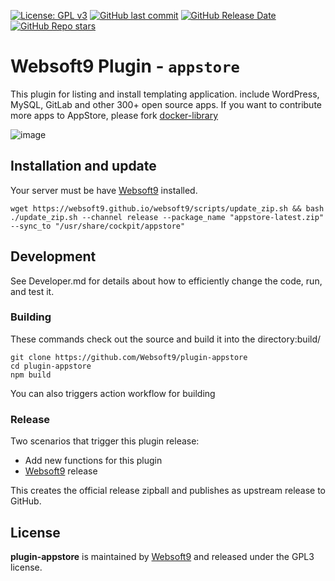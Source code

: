 [![License: GPL v3](https://img.shields.io/badge/License-GPL%20v3-blue.svg)](http://www.gnu.org/licenses/gpl-3.0)
[![GitHub last commit](https://img.shields.io/github/last-commit/websoft9/plugin-appstore)](https://github.com/websoft9/plugin-appstore)
[![GitHub Release Date](https://img.shields.io/github/release-date/websoft9/plugin-appstore)](https://github.com/websoft9/plugin-appstore)
[![GitHub Repo stars](https://img.shields.io/github/stars/websoft9/plugin-appstore?style=social)](https://github.com/websoft9/plugin-appstore)

# Websoft9 Plugin - `appstore`

This plugin for listing and install templating application. include WordPress, MySQL, GitLab and other 300+ open source apps. If you want to contribute more apps to AppStore, please fork [docker-library](https://github.com/Websoft9/docker-library)

![image](https://github.com/Websoft9/plugin-appstore/assets/16741975/74c3919c-9906-448d-aab9-9334d8fb8d60)

## Installation and update

Your server must be have [Websoft9](https://github.com/Websoft9) installed.  

```
wget https://websoft9.github.io/websoft9/scripts/update_zip.sh && bash ./update_zip.sh --channel release --package_name "appstore-latest.zip" --sync_to "/usr/share/cockpit/appstore"
```

## Development

See Developer.md for details about how to efficiently change the code, run, and test it.

### Building

These commands check out the source and build it into the directory:build/
```
git clone https://github.com/Websoft9/plugin-appstore
cd plugin-appstore
npm build
```
You can also triggers action workflow for building

### Release

Two scenarios that trigger this plugin release:

* Add new functions for this plugin
* [Websoft9](https://github.com/Websoft9/websoft9) release

This creates the official release zipball and publishes as upstream release to GitHub.

## License

**plugin-appstore** is maintained by [Websoft9](https://www.websoft9.com) and released under the GPL3 license.
